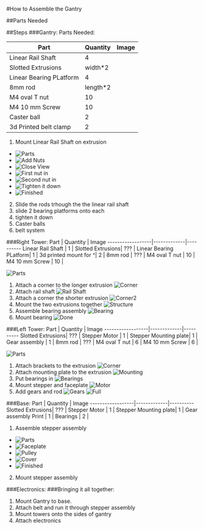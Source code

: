 #How to Assemble the Gantry

##Parts Needed


##Steps
###Gantry:
Parts Needed: 

Part              | Quantity    | Image 
------------------|-------------|----------
Linear Rail Shaft | 4        |
Slotted Extrusions| width*2  |
Linear Bearing PLatform| 4   |
8mm rod           | length*2 |
M4 oval T nut     | 10       |
M4 10 mm Screw    | 10       |
Caster ball       | 2        |
3d Printed belt clamp| 2     |

1. Mount Linear Rail Shaft on extrusion
  - ![Parts](railshaft-parts.jpg)
  - ![Add Nuts](railshaft-withnuts.jpg)
  - ![Close View](railshaft-closeview.jpg)
  - ![First nut in](railshaft-firstin.jpg)
  - ![Second nut in](railshaft-secondin.jpg)
  - ![Tighten it down](railshaft-tighten.jpg)
  - ![Finished](railshaft-finished.jpg)
2. Slide the rods trhough the the linear rail shaft
3. slide 2 bearing platforms onto each
4. tighten it down
5. Caster balls
6. belt system

###Right Tower:
Part              | Quantity    | Image 
------------------|-------------|----------
Linear Rail Shaft | 1       |
Slotted Extrusions| ???     |
Linear Bearing PLatform| 1  |
3d printed mount for ^| 2   |
8mm rod           | ???     |
M4 oval T nut     | 10      |
M4 10 mm Screw    | 10      |

![Parts](rtower-parts.jpg)
1. Attach a corner to the longer extrusion ![Corner](rtower-corneron.jpg)
2. Attach rail shaft ![Rail Shaft](rtower-linear.jpg)
3. Attach a corner the shorter extrusion ![Corner2](rtower-corner2.jpg)
4. Mount the two extrusions together ![Structure](rtower-structure.jpg)
5. Assemble bearing assembly ![Bearing](rtower-bearing.jpg)
6. Mount bearing ![Done](rtower-done.jpg)

###Left Tower:
Part              | Quantity    | Image 
------------------|-------------|----------
Slotted Extrusions| ???     |
Stepper Motor     | 1       |
Stepper Mounting plate| 1   |
Gear assembly     | 1       |
8mm rod           | ???     |
M4 oval T nut     | 6       |
M4 10 mm Screw    | 6       |

![Parts](ltower-parts.jpg)
1. Attach brackets to the extrusion ![Corner](ltower-corner.jpg)
2. Attach mounting plate to the extrusion ![Mounting](ltower-mounting.jpg)
3. Put bearings in ![Bearings](ltower-bearings.jpg)
4. Mount stepper and faceplate ![Motor](ltower-motor.jpg)
5. Add gears and rod ![Gears](ltower-gears.jpg)
![Full](ltower-full.jpg)

###Base:
Part              | Quantity    | Image 
------------------|-------------|----------
Slotted Extrusions| ???     |
Stepper Motor     | 1       |
Stepper Mounting plate| 1   |
Gear assembly Print   | 1   |
Bearings          | 2       |

1. Assemble stepper assembly
  - ![Parts](linear-parts.jpg)
  - ![Faceplate](linear-faceplate.jpg)
  - ![Pulley](linear-pulley.jpg)
  - ![Cover](linear-cover.jpg)
  - ![Finished](linear-finished.jpg)
2. Mount stepper assembly

###Electronics:
###Bringing it all together:
1. Mount Gantry to base.
2. Attach belt and run it through stepper assembly
3. Mount towers onto the sides of gantry
4. Attach electronics
